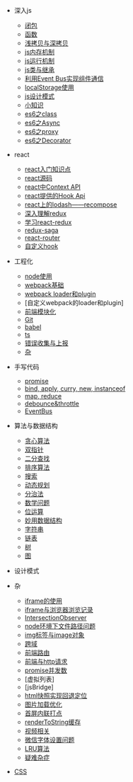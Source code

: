 - 深入js
    - [闭包](js/bibao)
    - [函数](js/function)
    - [浅拷贝与深拷贝](js/clone)
    - [js内存机制](js/memory)
    - [js运行机制](js/run)
    - [js类与继承](js/instance)
    - [利用Event Bus实现组件通信](js/event)
    - [localStorage使用](js/localStorage)
    - [js设计模式](js/pattern)
    - [小知识](js/index)
    - [es6之class](js/class)
    - [es6之Async](js/async)
    - [es6之proxy](js/proxy)
    - [es6之Decorator](js/Decorator)

- react
    - [react入门知识点](react/react)
    - [react源码](react/yuanma)
    - [react中Context API](react/context)
    - [react提供的Hook Api](react/hook)
    - [react上的lodash——recompose](react/recompose)
    - [深入理解redux](react/redux)
    - [学习react-redux](react/react-redux)
    - [redux-saga](react/saga)
    - [react-router](react/router)
    - [自定义hook](react/hook2)

- 工程化
    - [node使用](project/node)
    - [webpack基础](project/webpack)
    - [webpack loader和plugin](project/loader)
    - [自定义webpack的loader和plugin]
    - [前端模块化](project/module)
    - [Git](project/git)
    - [babel](project/babel)
    - [ts](project/ts)
    - [错误收集与上报](project/error)
    - [杂](project/index)

- 手写代码
    - [promise](code/promise)
    - [bind, apply, curry, new, instanceof](code/bind)
    - [map, reduce](code/map)
    - [debounce&throttle](code/debounce)
    - [EventBus](code/event)

- 算法与数据结构
    - [贪心算法](algorithm/greedy)
    - [双指针](algorithm/doublePointer)
    - [二分查找](algorithm/halfIntervalSearch)
    - [排序算法](algorithm/sorting)
    - [搜索](algorithm/search)
    - [动态规划](algorithm/dynamicProgramming)
    - [分治法](algorithm/divideAndConquer)
    - [数学问题](algorithm/math)
    - [位运算]()
    - [妙用数据结构](algorithm/dataStructure)
    - [字符串](algorithm/string)
    - [链表]()
    - [树]()
    - [图]()


- 设计模式

- 杂
    - [iframe的使用](point/iframe)
    - [iframe与浏览器浏览记录](point/iframe2)
    - [IntersectionObserver](point/observer)
    - [node环境下文件路径问题](point/path)
    - [img标签与image对象](point/image)
    - [跨域](point/access)
    - [前端路由](point/route)
    - [前端与http请求](point/http)
    - [promise并发数](point/promise)
    - [虚拟列表]
    - [jsBridge]
    - [html快照实现回退定位](point/back)
    - [图片加载优化](point/image2)
    - [首屏内联打点]()
    - [renderToString缓存]()
    - [视频相关]()
    - [微信字体设置问题]()
    - [LRU算法](point/lru)
    - [疑难杂症](point/index)

- [CSS](/css/index)